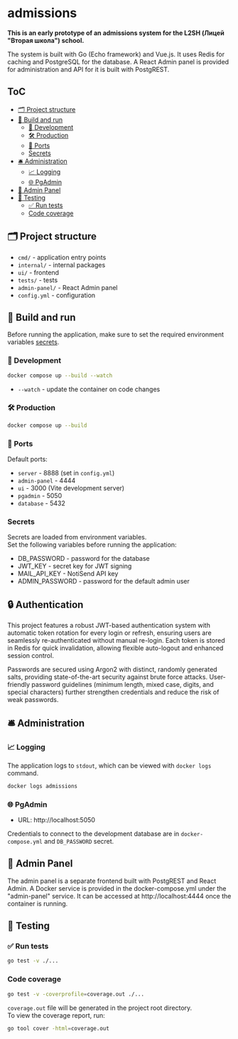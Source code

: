 # admissions

**This is an early prototype of an admissions system for the L2SH (Лицей "Вторая школа") school.**

The system is built with Go (Echo framework) and Vue.js. It uses Redis for caching and PostgreSQL for the database. A React Admin panel is provided for administration and API for it is built with PostgREST.

## ToC <!-- omit in toc -->

- [🗂️ Project structure](#️-project-structure)
- [🚀 Build and run](#-build-and-run)
  - [🌱 Development](#-development)
  - [🛠️ Production](#️-production)
  - [🔌 Ports](#-ports)
  - [Secrets](#secrets)
- [🛎️ Administration](#️-administration)
  - [📈 Logging](#-logging)
  - [🌐 PgAdmin](#-pgadmin)
- [🎨 Admin Panel](#-admin-panel)
- [🧪 Testing](#-testing)
  - [✅ Run tests](#-run-tests)
  - [Code coverage](#code-coverage)

## 🗂️ Project structure

- `cmd/` - application entry points
- `internal/` - internal packages
- `ui/` - frontend
- `tests/` - tests
- `admin-panel/` - React Admin panel
- `config.yml` - configuration

## 🚀 Build and run

Before running the application, make sure to set the required environment variables [secrets](#secrets).

### 🌱 Development

```bash
docker compose up --build --watch
```

- `--watch` - update the container on code changes

### 🛠️ Production

```bash
docker compose up --build
```

### 🔌 Ports

Default ports:

- `server` - 8888 (set in `config.yml`)
- `admin-panel` - 4444
- `ui` - 3000 (Vite development server)
- `pgadmin` - 5050
- `database` - 5432

### Secrets

Secrets are loaded from environment variables.  
Set the following variables before running the application:

- DB_PASSWORD - password for the database
- JWT_KEY - secret key for JWT signing
- MAIL_API_KEY - NotiSend API key
- ADMIN_PASSWORD - password for the default admin user

## 🔒 Authentication

This project features a robust JWT-based authentication system with automatic token rotation for every login or refresh, ensuring users are seamlessly re-authenticated without manual re-login. Each token is stored in Redis for quick invalidation, allowing flexible auto-logout and enhanced session control.

Passwords are secured using Argon2 with distinct, randomly generated salts, providing state-of-the-art security against brute force attacks. User-friendly password guidelines (minimum length, mixed case, digits, and special characters) further strengthen credentials and reduce the risk of weak passwords.

## 🛎️ Administration

### 📈 Logging

The application logs to `stdout`, which can be viewed with `docker logs` command.

```bash
docker logs admissions
```

### 🌐 PgAdmin

- URL: http://localhost:5050

Credentials to connect to the development database are in `docker-compose.yml` and `DB_PASSWORD` secret.

## 🎨 Admin Panel

The admin panel is a separate frontend built with PostgREST and React Admin. A Docker service is provided
in the docker-compose.yml under the "admin-panel" service. It can be accessed at http://localhost:4444
once the container is running.

## 🧪 Testing

### ✅ Run tests

```bash
go test -v ./...
```

### Code coverage

```bash
go test -v -coverprofile=coverage.out ./...
```

`coverage.out` file will be generated in the project root directory.  
To view the coverage report, run:

```bash
go tool cover -html=coverage.out
```
